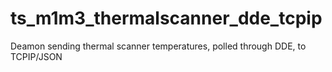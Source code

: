 # ts_m1m3_thermalscanner_dde_tcpip
Deamon sending thermal scanner temperatures, polled through DDE, to TCPIP/JSON
